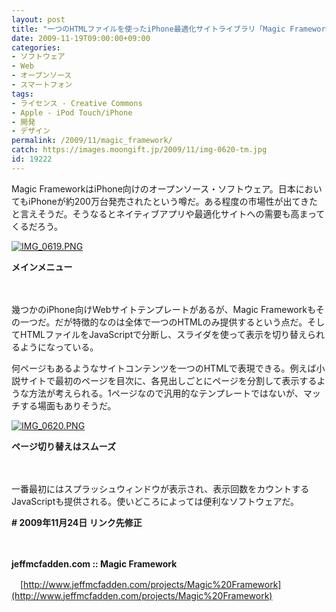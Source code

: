 ```yaml
---
layout: post
title: "一つのHTMLファイルを使ったiPhone最適化サイトライブラリ「Magic Framework」"
date: 2009-11-19T09:00:00+09:00
categories:
- ソフトウェア
- Web
- オープンソース
- スマートフォン
tags: 
- ライセンス - Creative Commons
- Apple - iPod Touch/iPhone
- 開発
- デザイン
permalink: /2009/11/magic_framework/
catch: https://images.moongift.jp/2009/11/img-0620-tm.jpg
id: 19222
---
```

Magic FrameworkはiPhone向けのオープンソース・ソフトウェア。日本においてもiPhoneが約200万台発売されたという噂だ。ある程度の市場性が出てきたと言えそうだ。そうなるとネイティブアプリや最適化サイトへの需要も高まってくるだろう。

  

[![IMG_0619.PNG](https://images.moongift.jp/2009/11/img-0619-tm.jpg)](https://images.moongift.jp/2009/11/img-0619.png)  
  
**メインメニュー**

  

　

  

幾つかのiPhone向けWebサイトテンプレートがあるが、Magic Frameworkもその一つだ。だが特徴的なのは全体で一つのHTMLのみ提供するという点だ。そしてHTMLファイルをJavaScriptで分断し、スライダを使って表示を切り替えられるようになっている。

  
  
<!--more-->

何ページもあるようなサイトコンテンツを一つのHTMLで表現できる。例えば小説サイトで最初のページを目次に、各見出しごとにページを分割して表示するような方法が考えられる。1ページなので汎用的なテンプレートではないが、マッチする場面もありそうだ。

  

[![IMG_0620.PNG](https://images.moongift.jp/2009/11/img-0620-tm.jpg)](https://images.moongift.jp/2009/11/img-0620.png)  
  
**ページ切り替えはスムーズ**

  

　

  

一番最初にはスプラッシュウィンドウが表示され、表示回数をカウントするJavaScriptも提供される。使いどころによっては便利なソフトウェアだ。

  

**# 2009年11月24日 リンク先修正**

  

　

  

**jeffmcfadden.com :: Magic Framework**  
  
　[http://www.jeffmcfadden.com/projects/Magic%20Framework](http://www.jeffmcfadden.com/projects/Magic%20Framework)

  
